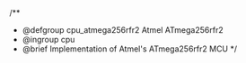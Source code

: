/**
 * @defgroup        cpu_atmega256rfr2 Atmel ATmega256rfr2
 * @ingroup         cpu
 * @brief           Implementation of Atmel's ATmega256rfr2 MCU
 */
